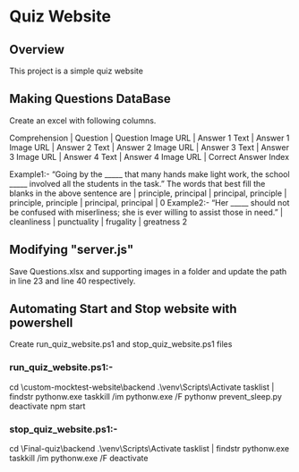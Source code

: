 # Quiz Website

## Overview

This project is a simple quiz website

## Making Questions DataBase

Create an excel with following columns.

Comprehension   |   Question    |   Question Image URL  |   Answer 1 Text   |   Answer 1 Image URL  |   Answer 2 Text   |   Answer 2 Image URL  |   Answer 3 Text   |   Answer 3 Image URL  |   Answer 4 Text   |   Answer 4 Image URL  |   Correct Answer Index

Example1:-
“Going by the _____ that many hands make light work, the school _____ involved all the students in the task.” The words that best fill the blanks in the above sentence are   | principle, principal  |   principal, principle    |   principle, principle	|	principal, principal	|	0
Example2:-
“Her _____ should not be confused with miserliness; she is ever willing to assist those in need.” 	|	cleanliness	|	punctuality |	frugality	|	greatness		2

## Modifying "server.js"

Save Questions.xlsx and supporting images in a folder and update the path in line 23 and line 40 respectively.

## Automating Start and Stop website with powershell

Create run_quiz_website.ps1 and stop_quiz_website.ps1 files

### run_quiz_website.ps1:-
cd <your-path>\custom-mocktest-website\backend
.\venv\Scripts\Activate
tasklist | findstr pythonw.exe
taskkill /im pythonw.exe /F
pythonw prevent_sleep.py
deactivate
npm start

### stop_quiz_website.ps1:-

cd <your-path>\Final-quiz\backend
.\venv\Scripts\Activate
tasklist | findstr pythonw.exe
taskkill /im pythonw.exe /F
deactivate